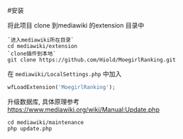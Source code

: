 #安装

将此项目 clone 到mediawiki 的extension 目录中

```shell
`进入mediawiki所在目录`
cd mediawiki/extension
`clone插件到本地`
git clone https://github.com/Hiold/MoegirlRanking.git
```

在 `mediawiki/LocalSettings.php` 中加入 
```php
wfLoadExtension('MoegirlRanking');
```

升级数据库, 具体原理参考 https://www.mediawiki.org/wiki/Manual:Update.php 
```
cd mediawiki/maintenance
php update.php
```
